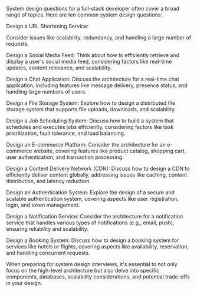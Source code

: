 



System design questions for a full-stack developer often cover a broad range of topics. Here are ten common system design questions:

Design a URL Shortening Service:

Consider issues like scalability, redundancy, and handling a large number of requests.


Design a Social Media Feed:
Think about how to efficiently retrieve and display a user's social media feed, considering factors like real-time updates, content relevance, and scalability.


Design a Chat Application:
Discuss the architecture for a real-time chat application, including features like message delivery, presence status, and handling large numbers of users.

Design a File Storage System:
Explore how to design a distributed file storage system that supports file uploads, downloads, and scalability.

Design a Job Scheduling System:
Discuss how to build a system that schedules and executes jobs efficiently, considering factors like task prioritization, fault tolerance, and load balancing.

Design an E-commerce Platform:
Consider the architecture for an e-commerce website, covering features like product catalog, shopping cart, user authentication, and transaction processing.

Design a Content Delivery Network (CDN):
Discuss how to design a CDN to efficiently deliver content globally, addressing issues like caching, content distribution, and latency reduction.

Design an Authentication System:
Explore the design of a secure and scalable authentication system, covering aspects like user registration, login, and token management.

Design a Notification Service:
Consider the architecture for a notification service that handles various types of notifications (e.g., email, push), ensuring reliability and scalability.

Design a Booking System:
Discuss how to design a booking system for services like hotels or flights, covering aspects like availability, reservation, and handling concurrent requests.

When preparing for system design interviews, it's essential to not only focus on the high-level architecture but also delve into specific components, databases, scalability considerations, and potential trade-offs in your design.
